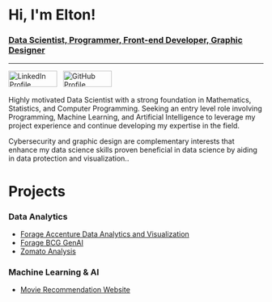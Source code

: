# Hi, I'm Elton! 
### [Data Scientist, Programmer, Front-end Developer, Graphic Designer]()
---
<a href="https://www.linkedin.com/in/elton-s"><img src="https://github.com/user-attachments/assets/f7b9cae9-10b9-4e35-a50f-eed12491de87" alt="LinkedIn Profile" width="96" height="32"></a> &nbsp;
<a href="https://github.com/git-elton-s/git-elton-s"><img src="https://github.com/user-attachments/assets/2af6914c-44d2-4430-93ce-5d861a123cb1" alt="GitHub Profile" width="96" height="32"></a>

Highly motivated Data Scientist with a strong foundation in Mathematics, Statistics, and Computer Programming. Seeking an entry level role involving Programming, Machine Learning, and Artificial Intelligence to leverage my project experience and continue developing my expertise in the field. 

Cybersecurity and graphic design are complementary interests that enhance my data science skills proven beneficial in data science by aiding in data protection and visualization..

# Projects
### Data Analytics
- [Forage Accenture Data Analytics and Visualization](https://github.com/git-elton-s/Forage-Accenture-Data-Analytics-and-Visualization)
- [Forage BCG GenAI](https://github.com/git-elton-s/Forage-BCG-GenAI)
- [Zomato Analysis](https://github.com/git-elton-s/Zomato-Analysis)

### Machine Learning & AI
- [Movie Recommendation Website](https://movie-recommendation-jznjdabwtfpoepj6qurefy.streamlit.app/)
